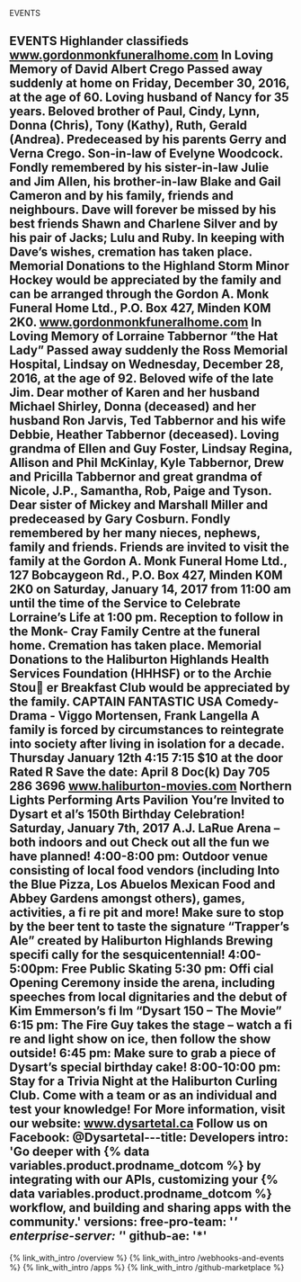 EVENTS

EVENTS
Highlander classifieds
www.gordonmonkfuneralhome.com
In Loving Memory of 
David Albert Crego
Passed away suddenly at home on Friday, December 30, 2016, at 
the age of 60.
Loving husband of Nancy for 35 years. Beloved brother of Paul, 
Cindy, Lynn, Donna (Chris), Tony (Kathy), Ruth, Gerald (Andrea). 
Predeceased by his parents Gerry and Verna Crego. Son-in-law 
of Evelyne Woodcock. Fondly remembered by his sister-in-law 
Julie and Jim Allen, his brother-in-law Blake and Gail Cameron and by his family, friends and 
neighbours. Dave will forever be missed by his best friends Shawn and Charlene Silver and by 
his pair of Jacks; Lulu and Ruby.
In keeping with Dave’s wishes, cremation has taken place.
Memorial Donations to the Highland Storm Minor Hockey would 
be appreciated by the family and can be arranged through the 
Gordon A. Monk Funeral Home Ltd., P.O. Box 427, Minden K0M 
2K0.
www.gordonmonkfuneralhome.com
In Loving Memory of 
Lorraine Tabbernor “the Hat Lady”
Passed away suddenly the Ross Memorial Hospital, Lindsay on Wednesday, December 
28, 2016, at the age of 92.
Beloved wife of the late Jim. Dear mother of Karen and her husband Michael Shirley, 
Donna (deceased) and her husband Ron Jarvis, Ted Tabbernor and his wife Debbie, 
Heather Tabbernor (deceased). Loving grandma of Ellen and Guy Foster, Lindsay 
Regina, Allison and Phil McKinlay, Kyle Tabbernor, Drew and Pricilla Tabbernor and great grandma of 
Nicole, J.P., Samantha, Rob, Paige and Tyson. Dear sister of Mickey and Marshall Miller and predeceased 
by Gary Cosburn. Fondly remembered by her many nieces, nephews, family and friends.
Friends are invited to visit the family at the Gordon A. Monk Funeral Home Ltd., 127 Bobcaygeon Rd., 
P.O. Box 427, Minden K0M 2K0 on Saturday, January 14, 2017 from 11:00 am until the time of the Service 
to Celebrate Lorraine’s Life at 1:00 pm. Reception to follow in the Monk-
Cray Family Centre at the funeral home. Cremation has taken place.
Memorial Donations to the Haliburton Highlands Health Services 
Foundation (HHHSF) or to the Archie Stou er Breakfast Club would be 
appreciated by the family.
CAPTAIN FANTASTIC
USA Comedy-Drama - Viggo Mortensen, Frank Langella
A family is forced by circumstances to reintegrate 
into society after living in isolation for a decade. 
Thursday January 12th 4:15 7:15
$10 at the door Rated R
Save the date: April 8 Doc(k) Day
705 286 3696 www.haliburton-movies.com
Northern Lights Performing Arts Pavilion
You’re Invited to 
Dysart et al’s 150th Birthday Celebration!
Saturday, January 7th, 2017
A.J. LaRue Arena – both indoors and out
Check out all the fun we have planned!
4:00-8:00 pm: Outdoor venue consisting of local food vendors (including Into the 
Blue Pizza, Los Abuelos Mexican Food and Abbey Gardens amongst others), 
games, activities, a fi re pit and more! Make sure to stop by the beer tent to taste the 
signature “Trapper’s Ale” created by Haliburton Highlands Brewing specifi cally for the 
sesquicentennial!
4:00-5:00pm: Free Public Skating
5:30 pm: Offi cial Opening Ceremony inside the arena, including speeches from local 
dignitaries and the debut of Kim Emmerson’s fi lm “Dysart 150 – The Movie”
6:15 pm: The Fire Guy takes the stage – watch a fi re and light show on ice, then 
follow the show outside!
6:45 pm: Make sure to grab a piece of Dysart’s special birthday cake!
8:00-10:00 pm: Stay for a Trivia Night at the Haliburton Curling Club. Come with a 
team or as an individual and test your knowledge!
For More information, visit our website: www.dysartetal.ca
Follow us on Facebook: @Dysartetal---title: Developers
intro: 'Go deeper with {% data variables.product.prodname_dotcom %} by integrating with our APIs, customizing your {% data variables.product.prodname_dotcom %} workflow, and building and sharing apps with the community.'
versions:
  free-pro-team: '*'
  enterprise-server: '*'
  github-ae: '*'
---

{% link_with_intro /overview %}
{% link_with_intro /webhooks-and-events %}
{% link_with_intro /apps %}
{% link_with_intro /github-marketplace %}
